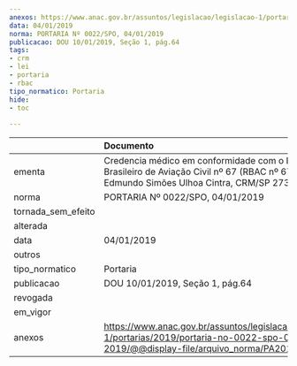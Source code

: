 ```yaml
---
anexos: https://www.anac.gov.br/assuntos/legislacao/legislacao-1/portarias/2019/portaria-no-0022-spo-04-01-2019/@@display-file/arquivo_norma/PA2019-0022.pdf
data: 04/01/2019
norma: PORTARIA Nº 0022/SPO, 04/01/2019
publicacao: DOU 10/01/2019, Seção 1, pág.64
tags:
- crm
- lei
- portaria
- rbac
tipo_normatico: Portaria
hide: 
- toc 
 
---
```


|                    | Documento                                                                                                                                                     |
|:-------------------|:--------------------------------------------------------------------------------------------------------------------------------------------------------------|
| ementa             | Credencia médico em conformidade com o Regulamento Brasileiro de Aviação Civil nº 67 (RBAC nº 67) - Álvaro Edmundo Simões Ulhoa Cintra, CRM/SP 27349, MC 201. |
| norma              | PORTARIA Nº 0022/SPO, 04/01/2019                                                                                                                              |
| tornada_sem_efeito |                                                                                                                                                               |
| alterada           |                                                                                                                                                               |
| data               | 04/01/2019                                                                                                                                                    |
| outros             |                                                                                                                                                               |
| tipo_normatico     | Portaria                                                                                                                                                      |
| publicacao         | DOU 10/01/2019, Seção 1, pág.64                                                                                                                               |
| revogada           |                                                                                                                                                               |
| em_vigor           |                                                                                                                                                               |
| anexos             | https://www.anac.gov.br/assuntos/legislacao/legislacao-1/portarias/2019/portaria-no-0022-spo-04-01-2019/@@display-file/arquivo_norma/PA2019-0022.pdf          |